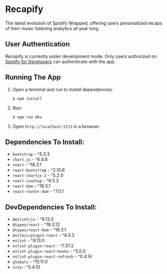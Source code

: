 # Recapify

The latest evolution of Spotify Wrapped, offering users personalized recaps of their music listening analytics all year long.

## User Authentication

Recapify is currently under development mode. Only users authorized on [Spotify for Developers](https://developer.spotify.com/) can authenticate with the app.

## Running The App
1. Open a terminal and run to install dependencies:
    ```
    $ npm install
    ```

2. Run:
    ```
    $ npm run dev
    ```

3. Open `http://localhost:5173` in a browser.

## Dependencies To Install:

- `bootstrap` - ^5.3.3
- `chart.js` - ^4.4.6
- `react` - ^18.3.1
- `react-bootstrap` - ^2.10.6
- `react-chartjs-2` - ^5.2.0
- `react-countup` - ^6.5.3
- `react-dom` - ^18.3.1
- `react-router-dom` - ^7.0.1

## DevDependencies To Install:

- `@eslint/js` - ^9.13.0
- `@types/react` - ^18.3.12
- `@types/react-dom` - ^18.3.1
- `@vitejs/plugin-react` - ^4.3.3
- `eslint` - ^9.13.0
- `eslint-plugin-react` - ^7.37.2
- `eslint-plugin-react-hooks` - ^5.0.0
- `eslint-plugin-react-refresh` - ^0.4.14
- `globals` - ^15.11.0
- `vite` - ^5.4.10